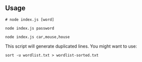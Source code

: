 ## Usage

```
# node index.js [word]

node index.js password

node index.js car,mouse,house
```

This script will generate duplicated lines. You might want to use:

```
sort -u wordlist.txt > wordlist-sorted.txt
```
